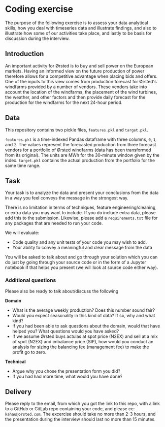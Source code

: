 # Coding exercise
The purpose of the following exercise is to assess your data analytical skills, how you 
deal with timeseries data and illustrate findings, and also to illustrate how some of our 
activities take place, and lastly to be basis for discussion during the interview.

## Introduction
An important activity for Ørsted is to buy and sell power on the European markets. Having an
informed view on the future production of power therefore allows for a competitive advantage when
placing bids and offers. 
One of the inputs to this view comes from production forecast for Ørsted's 
windfarms provided by a number of vendors. These vendors take into account the location of the 
windfarms, the placement of the wind turbines, the weather, and other factors and then provide 
daily forecast for the production for the windfarms for the next 24-hour period.

## Data
This repository contains two pickle files, `features.pkl` and `target.pkl`. 

`features.pkl` is a time-indexed Pandas dataframe with three columns, `0`, `1`, and `2`. The values 
represent the forecasted production from three forecast vendors for a portfolio of Ørsted windfarms 
(data has been transformed from its original). The units are MWh for the 30-minute window given by 
the index.
`target.pkl` contains the actual production from the portfolio for the same time range.

##  Task
Your task is to analyze the data and present your conclusions from the data in a way you feel conveys 
the message in the strongest way.

There is no limitation in terms of techniques, feature engineering/cleaning, or extra data 
you may want to include. If you do include extra data, please add this to the submission.
Likewise, please add a `requirements.txt` file for any packages that are needed to run your code.

We will evaluate:
- Code quality and any unit tests of your code you may wish to add.
- Your ability to convey a meaningful and clear message from the data

You will be asked to talk about and go through your solution which you can do just by going through
your source code or in the form of a Jupyter notebook if that helps you present (we will look at
source code either way).


### Additional questions

Please also be ready to talk about/discuss the following

**Domain**
- What is the average weekly production? Does this number sound fair?
- Would you expect seasonality in this kind of data? If so, why and what kind?
- If you had been able to ask questions about the domain, would that have helped you? What
 questions would you have asked?
- If we assume Ørsted buys actulas at spot price (N2EX) and sell at a mix of spot (N2EX) and 
imbalance price (SIP), how would you conduct an analysis for sizing the balancing fee (management
fee) to make the profit go to zero.

**Technical**
- Argue why you chose the presentation form you did?
- If you had had more time, what would you have done?


## Delivery
Please reply to the email, from which you got the link to this repo, with a link to a GitHub or
GitLab repo containing your code, and please cc: `kahau@orsted.com`.
The excercise should take no more than 2-3 hours, and the presentation during the interview should
last no more than 15 minutes.
